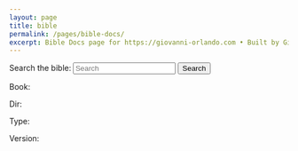 ```yaml
---
layout: page  
title: bible  
permalink: /pages/bible-docs/  
excerpt: Bible Docs page for https://giovanni-orlando.com • Built by Giovanni Orlando, Powered by Jekyll. Computer Engineer • Food Lover • Tech Enthusiast • @giovanni0918  
---
```


<div id="bible-docs">
    <form id="bible-form">
        <label>Search the bible: <input type="search" name="q" id="q" placeholder="Search"></label>
        <button type="submit">Search</button>
    </form>
    <div class="bible-wrapper">
        <p id="book">Book:</p>
        <p id="dir">Dir:</p>
        <p id="type">Type:</p>
        <p id="version">Version:</p>
    </div>
</div>
<script src="https://ajax.googleapis.com/ajax/libs/jquery/3.2.1/jquery.js"></script>
<script>
    (function ($) {
        document.getElementById('bible-form').addEventListener('submit', (event) => {
            event.preventDefault();
            let q = document.getElementById('q').value;
            $.ajax({
                url: `https://getbible.net/json?passage=${q}&version=valera`,
                contentType: "application/json",
                dataType: "jsonp"
            }).then((response) => {
                let { book, book_name, book_nr, chapter, chapter_nr, direction, type, version } = response;
                if (book) {
                    bookHandler(book, direction, type, version);
                } else {
                    verseHandler(book_name, book_nr, chapter, chapter_nr, direction, type, version);
                }
            });
        });
        function bookHandler(book, direction, type, version) {
            $('.bible-wrapper').html(`
            <div id="book">
                <p>Book: ${ book[0].book_name + book[0].chapter_nr + ':' + Object.keys(book[0].chapter)}</p>
                <p>Book Ref: ${book[0].book_ref}</p>
                <p>${ Object.keys(book[0].chapter)
                    .map(key => book[0].chapter[key].verse_nr + '. ' + book[0].chapter[key].verse + ' ')
                    .join('')}<br></p>
            </div>
            <p id="dir">Dir: ${direction}</p>
            <p id="type">Type: ${type}</p>
            <p id="version">Version: ${version}</p>
        `);
        }
        function verseHandler(book_name, book_nr, chapter, chapter_nr, direction, type, version) {
            $('.bible-wrapper').html(`
            <div id="book">
                <p>Book: ${book_name + ' ' + chapter_nr}</p>
                <p>${
                Object.keys(chapter)
                    .map(key => chapter[key].verse_nr + '. ' + chapter[key].verse + ' ').join('')}<br></p>                 
            </div>
            <p id="dir">Dir: ${direction}</p>
            <p id="type">Type: ${type}</p>
            <p id="version">Version: ${version}</p>                
        `);
        }
    })(jQuery);

</script>